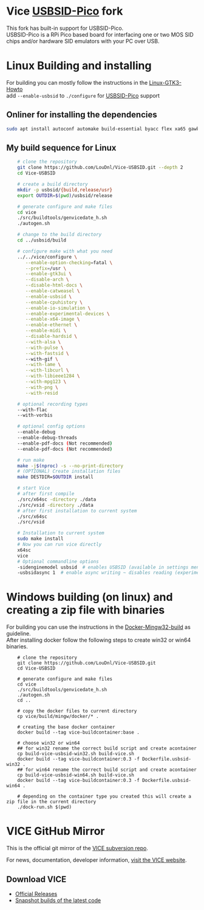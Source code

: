 # Vice [USBSID-Pico](https://github.com/LouDnl/USBSID-Pico) fork
This fork has built-in support for USBSID-Pico. \
USBSID-Pico is a RPi Pico based board for interfacing one or two MOS SID chips and/or hardware SID emulators with your PC over USB.

# Linux Building and installing
For building you can mostly follow the instructions in the [Linux-GTK3-Howto](vice/doc/building/Linux-GTK3-Howto.txt) \
add `--enable-usbsid` to `./configure` for [USBSID-Pico](https://github.com/LouDnl/USBSID-Pico) support

## Onliner for installing the dependencies
```bash
sudo apt install autoconf automake build-essential byacc flex xa65 gawk libgtk-3-dev texinfo texlive-fonts-recommended texlive-latex-extra dos2unix libpulse-dev libasound2-dev libglew-dev libcurl4-openssl-dev libevdev-dev libpng-dev libgif-dev libpcap-dev libusb-1.0-0 libusb-1.0-0-dev libusb-dev libmpg123-dev libmp3lame-dev
```

## My build sequence for Linux
```bash
    # clone the repository
    git clone https://github.com/LouDnl/Vice-USBSID.git --depth 2
    cd Vice-USBSID

    # create a build directory
    mkdir -p usbsid/{build,release/usr}
    export OUTDIR=$(pwd)/usbsid/release

    # generate configure and make files
    cd vice
    ./src/buildtools/genvicedate_h.sh
    ./autogen.sh

    # change to the build directory
    cd ../usbsid/build

    # configure make with what you need
    ../../vice/configure \
       --enable-option-checking=fatal \
       --prefix=/usr \
       --enable-gtk3ui \
       --disable-arch \
       --disable-html-docs \
       --enable-catweasel \
       --enable-usbsid \
       --enable-cpuhistory \
       --enable-io-simulation \
       --enable-experimental-devices \
       --enable-x64-image \
       --enable-ethernet \
       --enable-midi \
       --disable-hardsid \
       --with-alsa \
       --with-pulse \
       --with-fastsid \     
       --with-gif \
       --with-lame \
       --with-libcurl \
       --with-libieee1284 \
       --with-mpg123 \
       --with-png \
       --with-resid

    # optional recording types
    --with-flac 
    --with-vorbis

    # optional config options
    --enable-debug
    --enable-debug-threads
    --enable-pdf-docs (Not recommended)
    --enable-pdf-docs (Not recommended)

    # run make
    make -j$(nproc) -s --no-print-directory
    # (OPTIONAL) Create installation files
    make DESTDIR=$OUTDIR install

    # start Vice
    # after first compile
    ./src/x64sc -directory ./data
    ./src/vsid -directory ./data
    # after first installation to current system
    ./src/x64sc
    ./src/vsid

    # Installation to current system
    sudo make install
    # Now you can run vice directly
    x64sc
    vice
    # Optional commandline options
    -sidenginemodel usbsid  # enables USBSID (available in settings menu too)
    -usbsidasync 1  # enable async writing ~ disables reading (experimental)
```

# Windows building (on linux) and creating a zip file with binaries
For building you can use the instructions in the [Docker-Mingw32-build](vice/build/mingw/docker/README-docker-mingw32-build.md) as guideline.  
After installing docker follow the following steps to create win32 or win64 binaries.
``` shell
    # clone the repository
    git clone https://github.com/LouDnl/Vice-USBSID.git
    cd Vice-USBSID

    # generate configure and make files
    cd vice
    ./src/buildtools/genvicedate_h.sh
    ./autogen.sh
    cd ..

    # copy the docker files to current directory 
    cp vice/build/mingw/docker/* .

    # creating the base docker container
    docker build --tag vice-buildcontainer:base .

    # choose win32 or win64
    ## for win32 rename the correct build script and create acontainer
    cp build-vice-usbsid-win32.sh build-vice.sh
    docker build --tag vice-buildcontainer:0.3 -f Dockerfile.usbsid-win32 .
    ## for win64 rename the correct build script and create acontainer
    cp build-vice-usbsid-win64.sh build-vice.sh
    docker build --tag vice-buildcontainer:0.3 -f Dockerfile.usbsid-win64 .

    # depending on the container type you created this will create a zip file in the current directory
    ./dock-run.sh $(pwd)
```


# VICE GitHub Mirror
This is the official git mirror of the [VICE subversion repo](https://sourceforge.net/p/vice-emu/code/HEAD/tree/).

For news, documentation, developer information, [visit the VICE website](https://vice-emu.sourceforge.io/).

## Download VICE
* [Official Releases](https://vice-emu.sourceforge.io/#download)
* [Snapshot builds of the latest code](https://github.com/VICE-Team/svn-mirror/releases)
